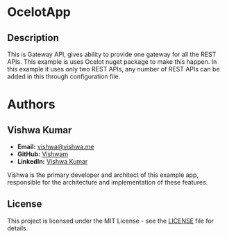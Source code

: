 # OcelotApp

## Description
This is Gateway API, gives ability to provide one gateway for all the REST APIs.
This example is uses Ocelot nuget package to make this happen.
In this example it uses only two REST APIs, any number of REST APIs can be added in this through configuration file.

# Authors

## Vishwa Kumar
- **Email:** vishwa@vishwa.me
- **GitHub:** [Vishwam](https://github.com/vishwamkumar)
- **LinkedIn:** [Vishwa Kumar](https://www.linkedin.com/in/vishwamohan)

Vishwa is the primary developer and architect of this example app, responsible for the architecture and implementation of these features.

## License
This project is licensed under the MIT License - see the [LICENSE](LICENSE) file for details.